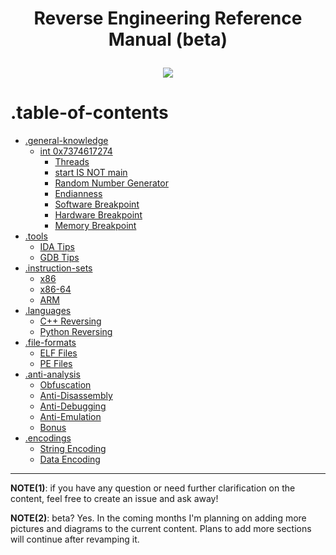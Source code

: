 # <p align='center'> Reverse Engineering Reference Manual (beta) </p>

<p align='center'> 
<img src="https://github.com/yellowbyte/reverse-engineering-reference-manual/blob/master/images/heading/Introduction.PNG"> 
</p>

# .table-of-contents

* [.general-knowledge](contents/general-knowledge/general-knowledge.md)
  + [int 0x7374617274](contents/general-knowledge/int_0x7374617274.md)
    * [Threads](contents/general-knowledge/int_0x7374617274.md#-threads-)
    * [start IS NOT main](contents/general-knowledge/int_0x7374617274.md#-start-is-not-main-)
    * [Random Number Generator](contents/general-knowledge/int_0x7374617274.md#-random-number-generator-)
    * [Endianness](contents/general-knowledge/int_0x7374617274.md#-endianness-)
    * [Software Breakpoint](contents/general-knowledge/int_0x7374617274.md#-software-breakpoint-)
    * [Hardware Breakpoint](contents/general-knowledge/int_0x7374617274.md#-hardware-breakpoint-)
    * [Memory Breakpoint](contents/general-knowledge/int_0x7374617274.md#-memory-breakpoint-)
* [.tools](contents/tools/tools.md)
  + [IDA Tips](#-ida-tips-)
  + [GDB Tips](#-gdb-tips-)
* [.instruction-sets](contents/instruction-sets/instruction-sets.md)
  + [x86](#-x86-)
  + [x86-64](#-x86-64-)
  + [ARM](#-arm-)
* [.languages](contents/languages/languages.md)
  + [C++ Reversing](#-c-reversing-)
  + [Python Reversing](#-python-reversing-)
* [.file-formats](contents/file-formats/file-formats.md)
  + [ELF Files](#-elf-files-)
  * [PE Files](#-pe-files-)
* [.anti-analysis](contents/anti-analysis/anti-analysis.md)
  + [Obfuscation](#-obfuscation-)
  + [Anti-Disassembly](#-anti-disassembly-)
  + [Anti-Debugging](#-anti-debugging-)
  + [Anti-Emulation](#-anti-emulation-)
  + [Bonus](#-bonus-)
* [.encodings](contents/encodings/encodings.md)
  + [String Encoding](#-string-encoding-)
  + [Data Encoding](#-data-encoding-)
---

__NOTE(1)__: if you have any question or need further clarification on the content, feel free to create an issue and ask away!

__NOTE(2)__: beta? Yes. In the coming months I'm planning on adding more pictures and diagrams to the current content. Plans to add more sections will continue after revamping it.
